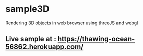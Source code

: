 # sample3D
Rendering 3D objects in web browser using threeJS and webgl
## Live sample at : https://thawing-ocean-56862.herokuapp.com/
